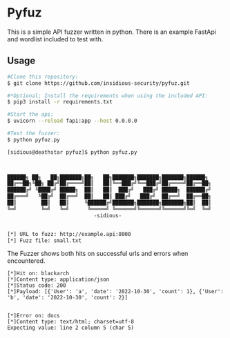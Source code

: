 # Pyfuz
This is a simple API fuzzer written in python. There is an example FastApi and wordlist included to test with.

## Usage
```bash
#Clone this repository:
$ git clone https://github.com/insidious-security/pyfuz.git

#*Optional; Install the requirements when using the included API:
$ pip3 install -r requirements.txt

#Start the api:
$ uvicorn --reload fapi:app --host 0.0.0.0

#Test the fuzzer:
$ python pyfuz.py

[sidious@deathstar pyfuz]$ python pyfuz.py 


    
██████╗ ██╗   ██╗███████╗██╗   ██╗███████╗███████╗███████╗██████╗ 
██╔══██╗╚██╗ ██╔╝██╔════╝██║   ██║╚══███╔╝╚══███╔╝██╔════╝██╔══██╗
██████╔╝ ╚████╔╝ █████╗  ██║   ██║  ███╔╝   ███╔╝ █████╗  ██████╔╝
██╔═══╝   ╚██╔╝  ██╔══╝  ██║   ██║ ███╔╝   ███╔╝  ██╔══╝  ██╔══██╗
██║        ██║   ██║     ╚██████╔╝███████╗███████╗███████╗██║  ██║
╚═╝        ╚═╝   ╚═╝      ╚═════╝ ╚══════╝╚══════╝╚══════╝╚═╝  ╚═╝
                            -sidious-                                                              


[*] URL to fuzz: http://example.api:8000
[*] Fuzz file: small.txt

```

The Fuzzer shows both hits on successful urls and errors when encountered.

```
[*]Hit on: blackarch
[*]Content type: application/json
[*]Status code: 200
[*]Payload: [{'User': 'a', 'date': '2022-10-30', 'count': 1}, {'User': 'b', 'date': '2022-10-30', 'count': 2}] 


[*]Error on: docs
[*]Content type: text/html; charset=utf-8
Expecting value: line 2 column 5 (char 5)
```
